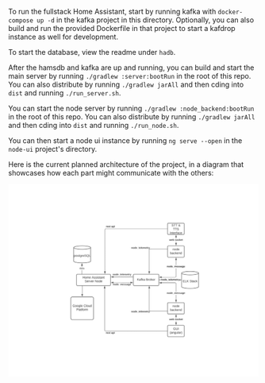 To run the fullstack Home Assistant, start by running kafka with `docker-compose up -d` in the kafka project in this directory. Optionally, you can also build and run the provided Dockerfile in that project to start a kafdrop instance as well for development.

To start the database, view the readme under `hadb`.

After the hamsdb and kafka are up and running, you can build and start the main server by running `./gradlew :server:bootRun` in the root of this repo. You can also distribute by running `./gradlew jarAll` and then cding into `dist` and running `./run_server.sh`.

You can start the node server by running `./gradlew :node_backend:bootRun` in the root of this repo. You can also distribute by running `./gradlew jarAll` and then cding into `dist` and running `./run_node.sh`.

You can then start a node ui instance by running `ng serve --open` in the `node-ui` project's directory.

Here is the current planned architecture of the project, in a diagram that showcases how each part might communicate with the others:

![](server/src/main/resources/readme/architecture.png)
